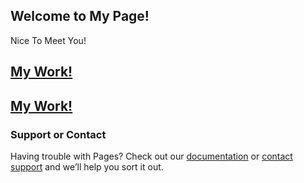 ﻿## Welcome to My Page!
   Nice To Meet You!

## [My Work!](https://github.com/huakaiwuxv/huakaiwuxv.github.io/tree/master/acm/acmti.md)
## [My Work!](https://github.com/huakaiwuxv/huakaiwuxv.github.io/tree/master/leetcode/leetcode.md)
### Support or Contact

Having trouble with Pages? Check out our [documentation](https://help.github.com/categories/github-pages-basics/) or [contact support](https://github.com/contact) and we’ll help you sort it out.
